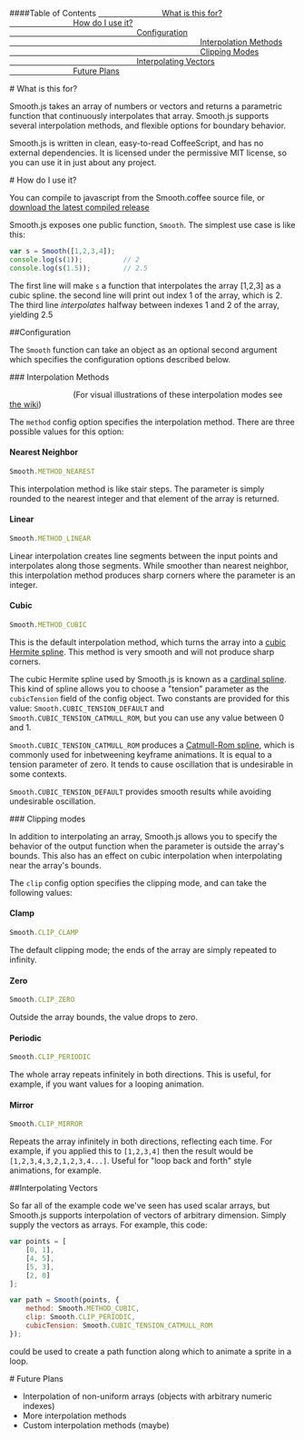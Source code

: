 ####Table of Contents
[        What is this for?](#rm-what)<br/>
[        How do I use it?](#rm-how)<br/>
[                Configuration](#rm-config)<br/>
[                        Interpolation Methods](#rm-method)<br/>
[                        Clipping Modes](#rm-clip)<br/>
[                Interpolating Vectors](#rm-vec)<br/>
[        Future Plans](#rm-future)<br/>

<a name = "rm-what" />
# What is this for?

Smooth.js takes an array of numbers or vectors and returns a parametric function that continuously interpolates
that array. Smooth.js supports several interpolation methods, and flexible options for boundary behavior.

Smooth.js is written in clean, easy-to-read CoffeeScript, and has no external dependencies. It is licensed 
under the permissive MIT license, so you can use it in just about any project.

<a name = "rm-how" />
# How do I use it?

You can compile to javascript from the Smooth.coffee source file, or 
[download the latest compiled release](https://github.com/downloads/osuushi/Smooth.js/Smooth-0.1.js)

Smooth.js exposes one public function, `Smooth`. The simplest use case is like this:

```js
var s = Smooth([1,2,3,4]);
console.log(s(1));			// 2
console.log(s(1.5));		// 2.5
```

The first line will make `s` a function that interpolates the array [1,2,3] as a cubic spline. the second line
will print out index 1 of the array, which is 2. The third line *interpolates* 
halfway between indexes 1 and 2 of the array, yielding 2.5

<a name = "rm-config" />
##Configuration

The `Smooth` function can take an object as an optional second argument which specifies the configuration 
options described below.

<a name = "rm-method" />
### Interpolation Methods

        (For visual illustrations of these interpolation modes see 
[the wiki](https://github.com/osuushi/Smooth.js/wiki/Interpolation-Modes))

The `method` config option specifies the interpolation method. There are three possible values for this 
option:

#### Nearest Neighbor

```js
Smooth.METHOD_NEAREST
```

This interpolation method is like stair steps. The parameter is simply rounded to the nearest integer and 
that element of the array is returned.

#### Linear

```js
Smooth.METHOD_LINEAR
```

Linear interpolation creates line segments between the input points and interpolates along those segments. 
While smoother than nearest neighbor, this interpolation method produces sharp corners where the parameter is
an integer.

#### Cubic

```js
Smooth.METHOD_CUBIC
```

This is the default interpolation method, which turns the array into a 
[cubic Hermite spline](http://en.wikipedia.org/wiki/Cubic_Hermite_spline). This method is very smooth and will
not produce sharp corners.

The cubic Hermite spline used by Smooth.js is known as a 
[cardinal spline](http://en.wikipedia.org/wiki/Cubic_hermite_spline#Cardinal_spline). This kind of spline 
allows you to choose a "tension" parameter as the `cubicTension` field of the config object. Two constants are
provided for this value: `Smooth.CUBIC_TENSION_DEFAULT` and `Smooth.CUBIC_TENSION_CATMULL_ROM`, but you can 
use any value between 0 and 1.

`Smooth.CUBIC_TENSION_CATMULL_ROM` produces a 
[Catmull-Rom spline](http://en.wikipedia.org/wiki/Cubic_hermite_spline#Catmull.E2.80.93Rom_spline), which is commonly
used for inbetweening keyframe animations. It is equal to a tension parameter of zero. It tends to cause 
oscillation that is undesirable in some contexts.

`Smooth.CUBIC_TENSION_DEFAULT` provides smooth results while avoiding undesirable oscillation. 

<a name = "rm-clip" />
### Clipping modes

In addition to interpolating an array, Smooth.js allows you to specify the behavior of the output function 
when the parameter is outside the array's bounds. This also has an effect on cubic interpolation when 
interpolating near the array's bounds.

The `clip` config option specifies the clipping mode, and can take the following values:

#### Clamp

```js
Smooth.CLIP_CLAMP
```

The default clipping mode; the ends of the array are simply repeated to infinity.

#### Zero

```js
Smooth.CLIP_ZERO
```

Outside the array bounds, the value drops to zero.

#### Periodic

```js
Smooth.CLIP_PERIODIC
```

The whole array repeats infinitely in both directions. This is useful, for example, if you want values for a
looping animation.


#### Mirror

```js
Smooth.CLIP_MIRROR
```

Repeats the array infinitely in both directions, reflecting each time. For example, if you applied this to 
`[1,2,3,4]` then the result would be `[1,2,3,4,3,2,1,2,3,4...]`. Useful for "loop back and forth" style 
animations, for example.

<a name = "rm-vec" />
##Interpolating Vectors

So far all of the example code we've seen has used scalar arrays, but Smooth.js supports interpolation of 
vectors of arbitrary dimension. Simply supply the vectors as arrays. For example, this code:

```js
var points = [
	[0, 1],
	[4, 5],
	[5, 3],
	[2, 0]
];

var path = Smooth(points, {
	method: Smooth.METHOD_CUBIC, 
	clip: Smooth.CLIP_PERIODIC, 
	cubicTension: Smooth.CUBIC_TENSION_CATMULL_ROM
});
```

could be used to create a path function along which to animate a sprite in a loop.


<a name = "rm-future" />
# Future Plans

* Interpolation of non-uniform arrays (objects with arbitrary numeric indexes)
* More interpolation methods
* Custom interpolation methods (maybe)